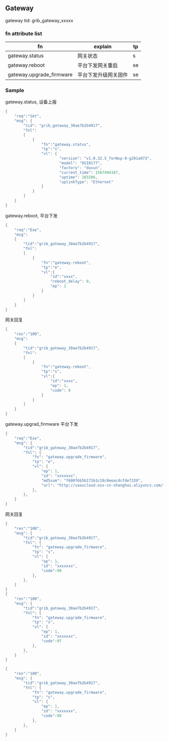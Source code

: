 ## Gateway
gateway tid: grib_gateway_xxxxx

### fn attribute list

| fn             |explain |tp   |
| ----- |----|---- |
| gateway.status |网关状态| s    |
|gateway.reboot|平台下发网关重启|se|
|gateway.upgrade_firmware|平台下发升级网关固件|se|



### Sample
gateway.status, 设备上报
```c
{
	"req":"Set",
	"msg": {
		"tid": "grib_gateway_30ae7b2b4917",
		"fnl": 
		[
			{
				"fn":"gateway.status",
				"tp":"s",
				"vl": {
						"version": "v1.0.32.5_forNxp-0-g291a973",
						"model": "DSI0177",
						"factory": "dusun",
						"current_time": 1567494167,
						"uptime": 103206,
						"uplinkType": "Ethernet"
				}
			}
		]
	}
}
```
gateway.reboot, 平台下发
```c
{
	"req":"Exe",
	"msg":
	{
		"tid":"grib_gateway_30ae7b2b4917",
		"fnl":
		[
			{
				"fn":"gateway.reboot",
				"tp":"e",
				"vl":{
					"id":"xxxx",
					"reboot_delay": 0,
					"ep": 1
				}
			}
		]
	}
}
```
网关回复
```c
{
	"res":"100",
	"msg":
	{
		"tid":"grib_gateway_30ae7b2b4917",
		"fnl":
		[
			{
				"fn":"gateway.reboot",
				"tp":"s",
				"vl":{
					"id":"xxxx",
					"ep": 1,
					"code": 0
				}
			}
		]
	}
}
```
gateway.upgrad_firmware 平台下发
```c
{
	"req":"Exe",
	"msg": {
		"tid":"grib_gateway_30ae7b2b4917",
		"fnl": {
			"fn": "gateway.upgrade_firmware",
            "tp": "e",
			"vl": {
				"ep": 1,
				"id": "xxxxxxx",
				"md5sum": "f600f6b5b171b1c19c8eeacdcfde7339",
				"url": "http://saascloud.oss-cn-shanghai.aliyuncs.com/fireware/fw-1566985560775-262176.bin"
			},
		},
	}
}
```
网关回复
```c
{
	"res":"100",
	"msg": {
		"tid":"grib_gateway_30ae7b2b4917",
		"fnl": {
			"fn": "gateway.upgrade_firmware",
            "tp": "s",
			"vl": {
				"ep": 1,
				"id": "xxxxxxx",
				"code":99
			},
		},
	}
}
{
	"res":"100",
	"msg": {
		"tid":"grib_gateway_30ae7b2b4917",
		"fnl": {
			"fn": "gateway.upgrade_firmware",
            "tp": "s",
			"vl": {
				"ep": 1,
				"id": "xxxxxxx",
				"code":97
			},
		},
	}
}

{
	"res":"100",
	"msg": {
		"tid":"grib_gateway_30ae7b2b4917",
		"fnl": {
			"fn": "gateway.upgrade_firmware",
            "tp": "s",
			"vl": {
				"ep": 1,
				"id": "xxxxxxx",
				"code":98
			},
		},
	}
}
```



